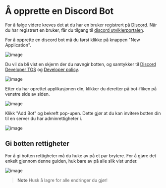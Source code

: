 # Å opprette en Discord Bot

For å følge videre kreves det at du har en bruker registrert på [Discord](https://discord.com/).
Når du har registrert en bruker, får du tilgang til [discord utviklerportalen](https://discord.com/developers/applications).

For å opprette en discord bot må du først klikke på knappen "New Application".

![image](https://user-images.githubusercontent.com/40642234/210748029-2e5a3271-fda4-4077-8763-890996e3be56.png)

Du vil da bli vist en skjerm der du navngir botten, og samtykker til [Discord Developer TOS](https://discord.com/developers/docs/policies-and-agreements/developer-terms-of-service) og [Developer policy](https://discord.com/developers/docs/policies-and-agreements/developer-policy).

![image](https://user-images.githubusercontent.com/40642234/210748499-15d8ccc2-24a7-4bb9-a06b-4ff9fb306485.png)

Etter du har oprettet applikasjonen din, klikker du deretter på bot-fliken på venstre side av siden. 

![image](https://user-images.githubusercontent.com/40642234/210749583-518510cf-46fd-4490-b9b8-2d1e7f105ea3.png)

Klikk "Add Bot" og bekreft pop-upen. Dette gjør at du kan invitere botten din til en server du har adminrettigheter i.

![image](https://user-images.githubusercontent.com/40642234/210749777-97dc8aa4-3ef6-41d6-a0ad-ba0e891a7622.png)

## Gi botten rettigheter

For å gi botten rettigheter må du huke av på et par brytere. For å gjøre det enkelt gjennom denne guiden, huk bare av på alle slik vist under.

![image](https://user-images.githubusercontent.com/40642234/210750312-f50843ec-9d2b-464b-814f-c01a0aeee6f1.png)

> **Note**
> Husk å lagre for alle endringer du gjør!


